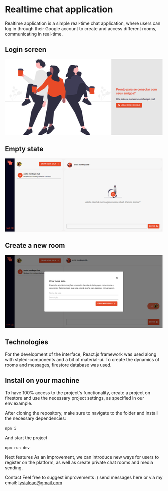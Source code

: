 # Realtime chat application

Realtime application is a simple real-time chat application, where users can log in through their Google account to create and access different rooms, communicating in real-time.

## Login screen
![alt text](image.png)

## Empty state
![alt text](image-1.png)

## Create a new room
![alt text](image-2.png)

## Technologies
For the development of the interface, React.js framework was used along with styled-components and a bit of material-ui. To create the dynamics of rooms and messages, firestore database was used.

## Install on your machine
To have 100% access to the project's functionality, create a project on firestore and use the necessary project settings, as specified in our env.example.

After cloning the repository, make sure to navigate to the folder and install the necessary dependencies:

``npm i``

And start the project

``npm run dev``

Next features
As an improvement, we can introduce new ways for users to register on the platform, as well as create private chat rooms and media sending.

Contact
Feel free to suggest improvements :) send messages here or via my email: lysialeao@gmail.com